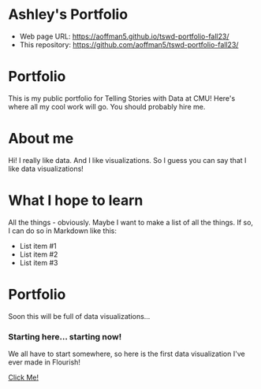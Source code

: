 # Ashley's Portfolio

- Web page URL: https://aoffman5.github.io/tswd-portfolio-fall23/
- This repository: https://github.com/aoffman5/tswd-portfolio-fall23/

# Portfolio
This is my public portfolio for Telling Stories with Data at CMU!  Here's where all my cool work will go.  You should probably hire me. 

# About me
Hi!  I really like data.  And I like visualizations.  So I guess you can say that I like data visualizations!

# What I hope to learn
All the things - obviously. Maybe I want to make a list of all the things.  If so, I can do so in Markdown like this: 

- List item #1
- List item #2
- List item #3

# Portfolio

Soon this will be full of data visualizations...

### Starting here... starting now!

We all have to start somewhere, so here is the first data visualization I've ever made in Flourish!

[Click Me!](King-County-Demo)

